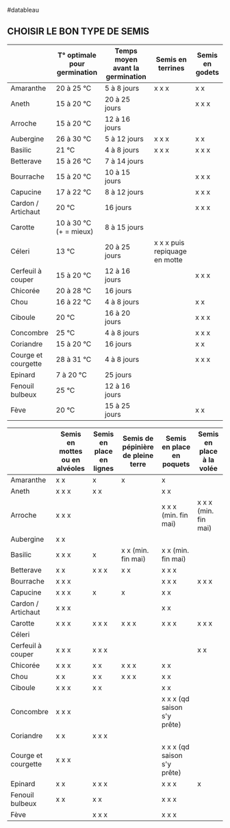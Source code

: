 #datableau

## CHOISIR LE BON TYPE DE SEMIS


|                     | T° optimale pour germination | Temps moyen avant la germination | Semis en terrines             | Semis en godets |
| ------------------- | ---------------------------- | -------------------------------- | ----------------------------- | --------------- |
| Amaranthe           | 20 à 25 °C                   | 5 à 8 jours                      | x x x                         | x x             |
| Aneth               | 15 à 20 °C                   | 20 à 25 jours                    |                               | x x x           |
| Arroche             | 15 à 20 °C                   | 12 à 16 jours                    |                               |                 |
| Aubergine           | 26 à 30 °C                   | 5 à 12 jours                     | x x x                         | x x             |
| Basilic             | 21 °C                        | 4 à 8 jours                      | x x x                         | x x x           |
| Betterave           | 15 à 26 °C                   | 7 à 14 jours                     |                               |                 |
| Bourrache           | 15 à 20 °C                   | 10 à 15 jours                    |                               | x x x           |
| Capucine            | 17 à 22 °C                   | 8 à 12 jours                     |                               | x x x           |
| Cardon / Artichaut  | 20 °C                        | 16 jours                         |                               | x x x           |
| Carotte             | 10 à 30 °C (+ = mieux)       | 8 à 15 jours                     |                               |                 |
| Céleri              | 13 °C                        | 20 à 25 jours                    | x x x puis repiquage en motte |                 |
| Cerfeuil à couper   | 15 à 20 °C                   | 12 à  16 jours                   |                               | x x x                |
| Chicorée            | 20 à 28 °C                   | 16 jours                         |                               |                 |
| Chou                | 16 à 22 °C                   | 4 à 8 jours                      |                               | x x           |
| Ciboule             | 20 °C                        | 16 à 20 jours                    |                               | x x x                |
| Concombre           | 25 °C                        | 4 à 8 jours                      |                               | x x x                |
| Coriandre           | 15 à 20 °C                   | 16 jours                         |                               | x x                |
| Courge et courgette | 28 à 31 °C                   | 4 à 8 jours                      |                               | x x x                |
| Epinard             | 7 à 20 °C                    | 25 jours                         |                               |                 |
| Fenouil bulbeux     | 25 °C                        | 12 à 16 jours                    |                               |                 |
| Fève                | 20 °C                        | 15 à 25 jours                    |                               | x x                |






|                     | Semis en mottes ou en alvéoles | Semis en place en lignes | Semis de pépinière de pleine terre | Semis en place en poquets   | Semis en place à la volée |
| ------------------- | ------------------------------ | ------------------------ | ---------------------------------- | --------------------------- | ------------------------- |
| Amaranthe           | x x                            | x                        | x                                  | x                           |                           |
| Aneth               | x x x                          | x x                      |                                    | x x                         |                           |
| Arroche             | x x x                          |                          |                                    | x x x (min. fin mai)        | x x x (min. fin mai)      |
| Aubergine           | x x                            |                          |                                    |                             |                           |
| Basilic             | x x x                          | x                        | x x (min. fin mai)                 | x x (min. fin mai)          |                           |
| Betterave           | x x                            | x x x                    | x x                                | x x x                       |                           |
| Bourrache           | x x x                          |                          |                                    | x x x                       | x x x                     |
| Capucine            | x x x                          | x                        | x                                  | x x                         |                           |
| Cardon / Artichaut  | x x x                          |                          |                                    | x x                         |                           |
| Carotte             | x x x                          | x x x                    | x x x                              | x x x                       | x x x                     |
| Céleri              |                                |                          |                                    |                             |                           |
| Cerfeuil à couper   | x x x                          | x x x                    |                                    |                             | x x                       | 
| Chicorée            | x x x                          | x x                      | x x x                              | x x                         |                           |
| Chou                | x x                            | x x                      | x x x                              | x x                         |                           |
| Ciboule             | x x x                          | x x                      |                                    | x x                         |                           |
| Concombre           | x x x                          |                          |                                    | x x x (qd saison s'y prête) |                           |
| Coriandre           | x x                            | x x x                    |                                    |                             |                           |
| Courge et courgette | x x x                          |                          |                                    | x x x (qd saison s'y prête) |                           |
| Epinard             | x x                            | x x x                    |                                    | x x x                       | x                         |
| Fenouil bulbeux     | x x                            | x x                      |                                    | x x x                       |                           |
| Fève                |                                | x x x                    |                                    | x x x                       |                           |
